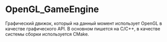 # OpenGL_GameEngine
Графический движок, который на данный момент использует OpenGL в качестве графического API.
В основном пишется на C/C++, в качестве системы сборки используется CMake.
